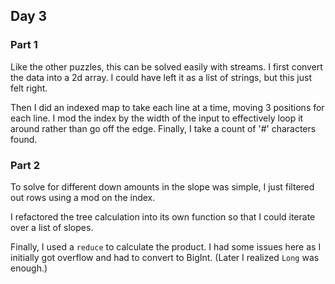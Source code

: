 ## Day 3
### Part 1
Like the other puzzles, this can be solved easily with streams.
I first convert the data into a 2d array. 
I could have left it as a list of strings, but this just felt right.

Then I did an indexed map to take each line at a time, moving 3 positions for each line.
I mod the index by the width of the input to effectively loop it around rather than go off the edge.
Finally, I take a count of '#' characters found.

### Part 2
To solve for different down amounts in the slope was simple, I just filtered out rows using a mod on the index.

I refactored the tree calculation into its own function so that I could iterate over a list of slopes.

Finally, I used a `reduce` to calculate the product. I had some issues here as I initially got overflow and had to convert to BigInt.
(Later I realized `Long` was enough.)